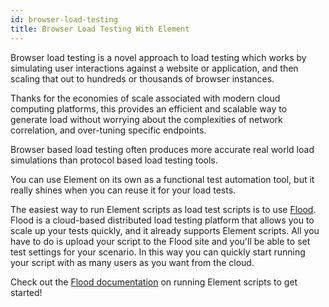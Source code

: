 ```yaml
---
id: browser-load-testing
title: Browser Load Testing With Element
---
```


Browser load testing is a novel approach to load testing which works by simulating user interactions against a website or application, and then scaling that out to hundreds or thousands of browser instances.

Thanks for the economies of scale associated with modern cloud computing platforms, this provides an efficient and scalable way to generate load without worrying about the complexities of network correlation, and over-tuning specific endpoints.

Browser based load testing often produces more accurate real world load simulations than protocol based load testing tools.

You can use Element on its own as a functional test automation tool, but it really shines when you can reuse it for your load tests.

The easiest way to run Element scripts as load test scripts is to use [Flood](https://flood.io). Flood is a cloud-based distributed load testing platform that allows you to scale up your tests quickly, and it already supports Element scripts. All you have to do is upload your script to the Flood site and you'll be able to set test settings for your scenario. In this way you can quickly start running your script with as many users as you want from the cloud.

Check out the [Flood documentation](https://guides.flood.io/scripting-and-tools/flood-element/getting-started-with-element) on running Element scripts to get started!